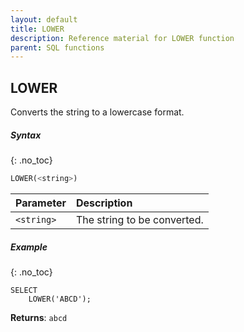 ```yaml
---
layout: default
title: LOWER
description: Reference material for LOWER function
parent: SQL functions
---
```


## LOWER

Converts the string to a lowercase format.

##### Syntax
{: .no_toc}

```sql
​​LOWER(<string>)​​
```

| Parameter  | Description                 |
| :---------- | :--------------------------- |
| `<string>` | The string to be converted. |

##### Example
{: .no_toc}

```
SELECT
	LOWER('ABCD');
```

**Returns**: `abcd`
